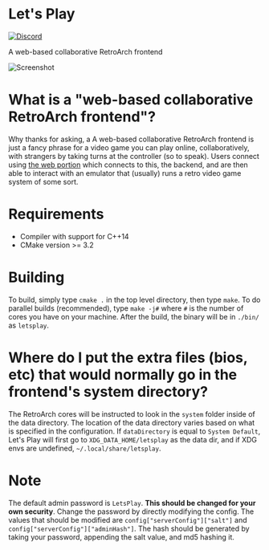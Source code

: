 # Let's Play

[![Discord](https://discordapp.com/api/guilds/572941118065606667/widget.png)](https://discord.gg/GNChjnn)

A web-based collaborative RetroArch frontend

![Screenshot](https://raw.githubusercontent.com/ctrlaltf2/lets-play-server/master/screenshot.png)

# What is a "web-based collaborative RetroArch frontend"?
Why thanks for asking, a A web-based collaborative RetroArch frontend is just a fancy phrase for a video game you can play online, collaboratively, with strangers by taking turns at the controller (so to speak). Users connect using [the web portion](https://github.com/ctrlaltf2/lets-play-client) which connects to this, the backend, and are then able to interact with an emulator that (usually) runs a retro video game system of some sort.

# Requirements
 - Compiler with support for C++14
 - CMake version >= 3.2

# Building
To build, simply type `cmake .` in the top level directory, then type `make`. To do parallel builds (recommended), type `make -j#` where `#` is the number of cores you have on your machine. After the build, the binary will be in `./bin/` as `letsplay`.

# Where do I put the extra files (bios, etc) that would normally go in the frontend's system directory?
The RetroArch cores will be instructed to look in the `system` folder inside of the data directory. The location of the data directory varies based on what is specified in the configuration. If `dataDirectory` is equal to `System Default`, Let's Play will first go to `XDG_DATA_HOME/letsplay` as the data dir, and if XDG envs are undefined, `~/.local/share/letsplay`.

# Note
The default admin password is `LetsPlay`. **This should be changed for your own security**. Change the password by directly modifying the config. The values that should be modified are `config["serverConfig"]["salt"]` and `config["serverConfig"]["adminHash"]`. The hash should be generated by taking your password, appending the salt value, and md5 hashing it.
